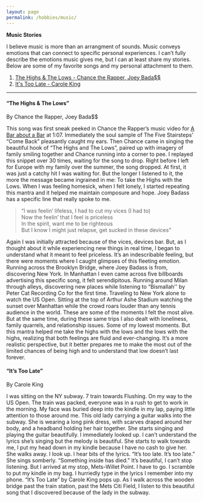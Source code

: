 ```yaml
---
layout: page
permalink: /hobbies/music/
---
```

**Music Stories**

I believe music is more than an arrangment of sounds. Music conveys emotions that can connect to specific personal experiences. I can’t fully describe the emotions music gives me, but I can at least share my stories. Below are some of my favorite songs and my personal attachment to them.


1. [The Highs & The Lows - Chance the Rapper, Joey Bada$$](#the-highs--the-lows)
2. [It's Too Late - Carole King](#its-too-late)


<hr/>

#### **“The Highs & The Lows”** 
By Chance the Rapper, Joey Bada$$

This song was first sneak peeked in Chance the Rapper’s music video for [A Bar about a Bar](https://youtu.be/PCKkvTTzkck?t=67) at 1:07. Immediately the soul sample of The Five Stairsteps’ “Come Back” pleasantly caught my ears. Then Chance came in singing the beautiful hook of “The Highs and The Lows”, paired up with imagery of family smiling together and Chance running into a corner to pee. I replayed this snippet over 30 times, waiting for the song to drop. Right before I left for Europe with my family over the summer, the song dropped. At first, it was just a catchy hit I was waiting for. But the longer I listened to it, the more the message became ingrained in me: To take the Highs with the Lows. When I was feeling homesick, when I felt lonely, I started repeating this mantra and it helped me maintain composure and hope. Joey Badass has a specific line that really spoke to me.
> “I was feelin’ lifeless, I had to cut my vices (I had to)  
Now the feelin’ that I feel is priceless  
In the spirit, want me to be righteous  
But I know I might just relapse, get sucked in these devices”  

Again I was initially attracted because of the vices, devices bar. But, as I thought about it while experiencing new things in real time, I began to understand what it meant to feel priceless. It’s an indescribable feeling, but there were moments where I caught glimpses of this fleeting emotion. Running across the Brooklyn Bridge, where Joey Badass is from, discovering New York. In Manhattan I even came across five billboards advertising this specific song, it felt serendipitous. Running around Milan through alleys, discovering new places while listening to “Bismallah'' by Peter Cat Recording Co for the first time. Traveling to New York alone to watch the US Open. Sitting at the top of Arthur Ashe Stadium watching the sunset over Manhattan while the crowd roars louder than any tennis audience in the world. These are some of the moments I felt the most alive. But at the same time, during these same trips I also dealt with loneliness, family quarrels, and relationship issues. Some of my lowest moments. But this mantra helped me take the highs with the lows and the lows with the highs, realizing that both feelings are fluid and ever-changing. It’s a more realistic perspective, but it better prepares me to make the most out of the limited chances of being high and to understand that low doesn’t last forever.

#### **“It’s Too Late”**
By Carole King

I was sitting on the NY subway. 7 train towards Flushing. On my way to the US Open. The train was packed, everyone was in a rush to get to work in the morning. My face was buried deep into the kindle in my lap, paying little attention to those around me. This old lady carrying a guitar walks into the subway. She is wearing a long pink dress, with scarves draped around her body, and a headband holding her hair together. She starts singing and playing the guitar beautifully. I immediately looked up. I can’t understand the lyrics she’s singing but the melody is beautiful. She starts to walk towards me, I put my head down in my kindle because I have no cash to give her. She walks away. I look up. I hear bits of the lyrics. “It’s too late. It’s too late.” She sings somberly. “Something inside has died.” It’s beautiful, I can’t stop listening. But I arrived at my stop, Mets-Willet Point. I have to go. I scramble to put my kindle in my bag. I hurriedly type in the lyrics I remember into my phone. “It’s Too Late” by Carole King pops up. As I walk across the wooden bridge past the train station, past the Mets Citi Field, I listen to this beautiful song that I discovered because of the lady in the subway.
